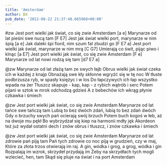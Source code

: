 ```yaml
---
title: 'Amsterdam'
author: DX
pub_date: '2012-08-22 21:37:48.665968+00:00'
---
```


#zw
Jest port wielki jak świat, co się zwie Amsterdam [a e]
Marynarze od lat pieśni swe nucą tam [F E7]
Jest jak świat wielki port, marynarze w nim śpią [a e]
Jak daleki śpi fiord, nim szum fal zbudzi go [F E7 a]
Jest port wielki jak świat, marynarze w nim mrą [C G7]
Umierają co świt, pijąc piwo i klnąc [a E7]
Jest port wielki jak świat, co się zwie Amsterdam [F e]
Marynarze od lat nowi rodzą się tam [d7 E7 a]

@zw
Marynarze od lat złażą tam ze swych łajb
Obrus wielki jak świat czeka ich w każdej z knajp
Obnażają swe kły skłonne wgryźć się w tę noc
W tłuste podbrzusza ryb, w spasły księżyc i w los
Do łapczywych ich łap wszystko wpada na żer
Tłuszcz skapuje - kap, kap - z rybich wątrób i serc
Potem pijani w sztok w mrok odchodzą gdzieś
A z bebechów ich wkrąg płynie czkawka i śmiech

@zw
Jest port wielki jak świat, co się zwie Amsterdam
Marynarze od lat tańce swe tańczą tam
Lubią to bez dwóch zdań, lubią to bez zdań dwóch
Gdy o brzuchy swych pań ocierają swój brzuch
Potem buch kogoś w łeb, aż na dwoje mu pękł
Bo wybrzydzał się kiep na harmonii mdły jęk
Akordeon też już wydał ostatni dech
I znów obrus i tłuszcz, i znów czkawka i śmiech

@zw
Jest port wielki jak świat, co się zwie Amsterdam
Marynarze od lat zdrowie pań piją tam
Pań tych zdrowie co noc piją w grudzień, czy w maj,
Które za złota trzos otwierają im raj.
A gin, wódka i grog, a grog, wódka i gin
Rozpalają im wzrok, skrzydeł przydają im
Żeby na skrzydłach tych mogli wzlecieć, hen, tam
Skąd się pluje na świat i na port Amsterdam